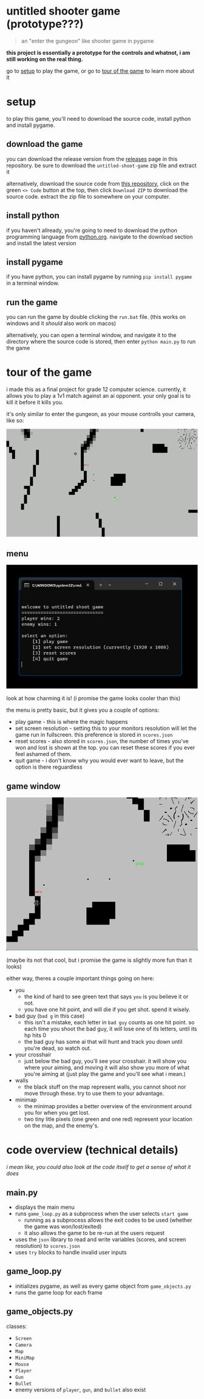 # untitled shooter game (prototype???)
> an "enter the gungeon" like shooter game in pygame

**this project is essentially a prototype for the controls and whatnot, i am still working on the real thing.**

go to [setup](#setup) to play the game, or go to [tour of the game](#tour-of-the-game) to learn more about it

# setup
to play this game, you'll need to download the source code, install python and install pygame.

## download the game
you can download the release version from the [releases](https://github.com/kaitwillows/cs30fp/releases) page in this repository. be sure to download the `untitled-shoot-game` zip file and extract it

alternatively, download the source code from [this repository](https://github.com/kaitwillows/cs30fp), click on the green `<> Code` button at the top, then click `Download ZIP` to download the source code. extract the zip file to somewhere on your computer.

## install python
if you haven't allready, you're going to need to download the python programming language from [python.org](https://www.python.org/downloads/). navigate to the download section and install the latest version

## install pygame
if you have python, you can install pygame by running `pip install pygame` in a terminal window. 

## run the game
you can run the game by double clicking the `run.bat` file. (this works on windows and it *should* also work on macos)

alternatively, you can open a terminal window, and navigate it to the directory where the source code is stored, then enter `python main.py` to run the game


# tour of the game

i made this as a final project for grade 12 computer science. currently, it allows you to play a 1v1 match against an ai opponent. your only goal is to kill it before it kills you.

it's only similar to enter the gungeon, as your mouse controlls your camera, like so:

![gameplay gif](./readme%20assets/gameplay.gif)

## menu
![text-based menu options](./readme%20assets/menu.png)

look at how charming it is! (i promise the game looks cooler than this)

the menu is pretty basic, but it gives you a couple of options:
- play game - this is where the magic happens
- set screen resolution - setting this to your monitors resolution will let the game run in fullscreen. this preference is stored in `scores.json`
- reset scores - also stored in `scores.json`, the number of times you've won and lost is shown at the top. you can reset these scores if you ever feel ashamed of them.
- quit game - i don't know why you would ever want to leave, but the option is there reguardless

## game window
![game window](./readme%20assets/game%20window.png)

(maybe its not that cool, but i promise the game is slightly more fun than it looks)

either way, theres a couple important things going on here:
- you
    - the kind of hard to see green text that says `you` is you believe it or not.
    - you have one hit point, and will die if you get shot. spend it wisely.
- bad guy (`bad g` in this case)
    - this isn't a mistake, each letter in `bad guy` counts as one hit point. so each time you shoot the bad guy, it will lose one of its letters, until its hp hits 0
    - the bad guy has some ai that will hunt and track you down until you're dead, so watch out.
- your crosshair
    - just below the bad guy, you'll see your crosshair. it will show you where your aiming, and moving it will also show you more of what you're aiming at (just play the game and you'll see what i mean.)
- walls
    - the black stuff on the map represent walls, you cannot shoot nor move through these. try to use them to your advantage.
- minimap
    - the minimap provides a better overview of the environment around you for when you get lost.
    - two tiny litle pixels (one green and one red) represent your location on the map, and the enemy's.


# code overview (technical details)
*i mean like, you could also look at the code itself to get a sense of what it does*

## main.py
- displays the main menu
- runs `game_loop.py` as a subprocess when the user selects `start game`
    - running as a subprocess allows the exit codes to be used (whether the game was won/lost/exited) 
    - it also allows the game to be re-run at the users request
- uses the `json` library to read and write variables (scores, and screen resolution) to `scores.json`
- uses `try` blocks to handle invalid user inputs

## game_loop.py
- initializes pygame, as well as every game object from `game_objects.py`
- runs the game loop for each frame

## game_objects.py
classes:
- `Screen`
- `Camera`
- `Map`
- `MiniMap`
- `Mouse`
- `Player`
- `Gun`
- `Bullet`
- enemy versions of `player`, `gun`, and `bullet` also exist

